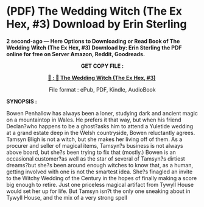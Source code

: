 # (PDF) The Wedding Witch (The Ex Hex, #3) Download by Erin Sterling

<p><strong>2 second-ago &mdash; Here Options to Downloading or Read Book of The Wedding Witch (The Ex Hex, #3) Download by: Erin Sterling the PDF online for free on Server Amazon, Reddit, Goodreads.</strong></p>
<p style="text-align: center;"><strong>GET COPY FILE :</strong></p>
<p style="text-align: center;"><strong><a href="https://us.ebookarea.xyz/?book=112972173-the-wedding-witch" target="_blank" rel="noopener">📢 : 🔗 The Wedding Witch (The Ex Hex, #3)</a>&nbsp;</strong></p>
<p style="text-align: center;">File format : ePub, PDF, Kindle, AudioBook</p>
<p><strong>SYNOPSIS :</strong></p>
<p>Bowen Penhallow has always been a loner, studying dark and ancient magic on a mountaintop in Wales. He prefers it that way, but when his friend Declan?who happens to be a ghost?asks him to attend a Yuletide wedding at a grand estate deep in the Welsh countryside, Bowen reluctantly agrees. Tamsyn Bligh is not a witch, but she makes her living off of them. As a procurer and seller of magical items, Tamsyn?s business is not always above board, but she?s been trying to fix that (mostly.) Bowen is an occasional customer?as well as the star of several of Tamsyn?s dirtiest dreams?but she?s been around enough witches to know that, as a human, getting involved with one is not the smartest idea. She?s finagled an invite to the Witchy Wedding of the Century in the hopes of finally making a score big enough to retire. Just one priceless magical artifact from Tywyll House would set her up for life. But Tamsyn isn?t the only one sneaking about in Tywyll House, and the mix of a very strong spell</p>
